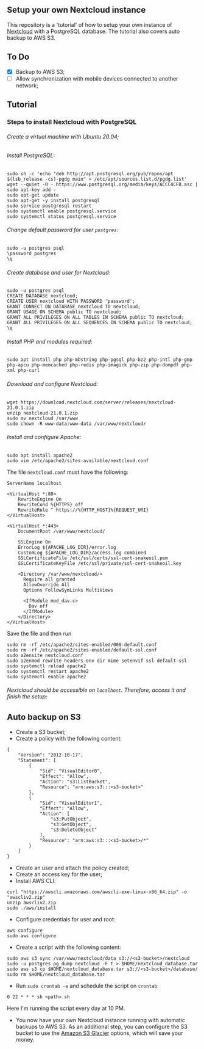 ## Setup your own Nextcloud instance

This repository is a 'tutorial' of how to setup your own instance of [Nextcloud](https://nextcloud.com) with a PostgreSQL database. The tutorial also covers auto backup to AWS S3.

## To Do

- [x] Backup to AWS S3;
- [ ] Allow synchronization with mobile devices connected to another network;

## Tutorial

### Steps to install Nextcloud with PostgreSQL

###### Create a virtual machine with Ubuntu 20.04;

###### Install PostgreSQL:

```
sudo sh -c 'echo "deb http://apt.postgresql.org/pub/repos/apt $(lsb_release -cs)-pgdg main" > /etc/apt/sources.list.d/pgdg.list'
wget --quiet -O - https://www.postgresql.org/media/keys/ACCC4CF8.asc | sudo apt-key add -
sudo apt-get update
sudo apt-get -y install postgresql
sudo service postgresql restart
sudo systemctl enable postgresql.service
sudo systemctl status postgresql.service
```

###### Change default password for user `postgres`:

```
sudo -u postgres psql
\password postgres
\q
```

###### Create database and user for Nextcloud:

```
sudo -u postgres psql
CREATE DATABASE nextcloud;
CREATE USER nextcloud WITH PASSWORD 'password';
GRANT CONNECT ON DATABASE nextcloud TO nextcloud;
GRANT USAGE ON SCHEMA public TO nextcloud;
GRANT ALL PRIVILEGES ON ALL TABLES IN SCHEMA public TO nextcloud;
GRANT ALL PRIVILEGES ON ALL SEQUENCES IN SCHEMA public TO nextcloud;
\q
```

###### Install PHP and modules required:

```
sudo apt install php php-mbstring php-pgsql php-bz2 php-intl php-gmp php-apcu php-memcached php-redis php-imagick php-zip php-dompdf php-xml php-curl
```

###### Download and configure Nextcloud:

```
wget https://download.nextcloud.com/server/releases/nextcloud-21.0.1.zip
unzip nextcloud-21.0.1.zip
sudo mv nextcloud /var/www
sudo chown -R www-data:www-data /var/www/nextcloud/
```

###### Install and configure Apache:

```
sudo apt install apache2
sudo vim /etc/apache2/sites-available/nextcloud.conf
```

The file `nextcloud.conf` must have the following:

```
ServerName localhost

<VirtualHost *:80>
    RewriteEngine On
    RewriteCond %{HTTPS} off
    RewriteRule ^ https://%{HTTP_HOST}%{REQUEST_URI}
</VirtualHost>

<VirtualHost *:443>
    DocumentRoot /var/www/nextcloud/

    SSLEngine On
    ErrorLog ${APACHE_LOG_DIR}/error.log
    CustomLog ${APACHE_LOG_DIR}/access.log combined
    SSLCertificateFile /etc/ssl/certs/ssl-cert-snakeoil.pem
    SSLCertificateKeyFile /etc/ssl/private/ssl-cert-snakeoil.key

    <Directory /var/www/nextcloud/>
      Require all granted
      AllowOverride All
      Options FollowSymLinks MultiViews

      <IfModule mod_dav.c>
        Dav off
      </IfModule>
    </Directory>
</VirtualHost>
```

Save the file and then run

```
sudo rm -rf /etc/apache2/sites-enabled/000-default.conf
sudo rm -rf /etc/apache2/sites-enabled/default-ssl.conf
sudo a2ensite nextcloud.conf
sudo a2enmod rewrite headers env dir mime setenvif ssl default-ssl
sudo systemctl reload apache2
sudo systemctl restart apache2
sudo systemctl enable apache2
```

###### Nextcloud should be accessible on `localhost`. Therefore, access it and finish the setup;

## Auto backup on S3

- Create a S3 bucket;
- Create a policy with the following content:

```
{
    "Version": "2012-10-17",
    "Statement": [
        {
            "Sid": "VisualEditor0",
            "Effect": "Allow",
            "Action": "s3:ListBucket",
            "Resource": "arn:aws:s3:::<s3-bucket>"
        },
        {
            "Sid": "VisualEditor1",
            "Effect": "Allow",
            "Action": [
                "s3:PutObject",
                "s3:GetObject",
                "s3:DeleteObject"
            ],
            "Resource": "arn:aws:s3:::<s3-bucket>/*"
        }
    ]
}
```

- Create an user and attach the policy created;
- Create an access key for the user;
- Install AWS CLI:

```
curl "https://awscli.amazonaws.com/awscli-exe-linux-x86_64.zip" -o "awscliv2.zip"
unzip awscliv2.zip
sudo ./aws/install
```

- Configure credentials for user and root:

```
aws configure
sudo aws configure
```

- Create a script with the following content:

```
sudo aws s3 sync /var/www/nextcloud/data s3://<s3-bucket>/nextcloud
sudo -u postgres pg_dump nextcloud -F t > $HOME/nextcloud_database.tar
sudo aws s3 cp $HOME/nextcloud_database.tar s3://<s3-bucket>/database/
sudo rm $HOME/nextcloud_database.tar
```

- Run `sudo crontab -e` and schedule the script on `crontab`:

```
0 22 * * * sh <path>.sh
```

Here I'm running the script every day at 10 PM.

- You now have your own Nextcloud instance running with automatic backups to AWS S3. As an additional step, you can configure the S3 bucket to use the [Amazon S3 Glacier](https://docs.aws.amazon.com/prescriptive-guidance/latest/backup-recovery/amazon-s3-glacier.html) options, which will save your money.
